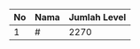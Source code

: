 | No | Nama            | Jumlah Level |
|----|-----------------|--------------|
| 1  | #    |    2270        |
